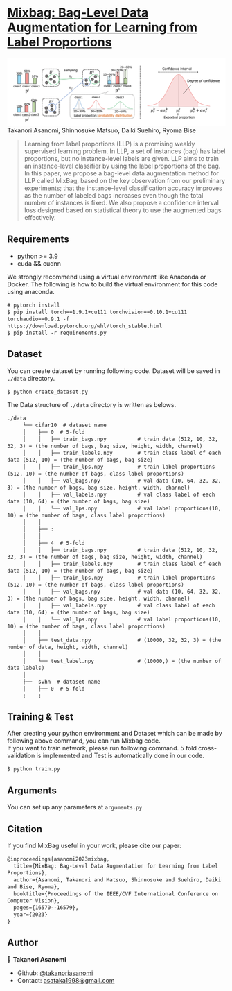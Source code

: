 # [Mixbag: Bag-Level Data Augmentation for Learning from Label Proportions](https://openaccess.thecvf.com/content/ICCV2023/papers/Asanomi_MixBag_Bag-Level_Data_Augmentation_for_Learning_from_Label_Proportions_ICCV_2023_paper.pdf)

![Illustration](./image/overview.png)
Takanori Asanomi, Shinnosuke Matsuo, Daiki Suehiro, Ryoma Bise
> Learning from label proportions (LLP) is a promising weakly supervised learning problem. In LLP, a set of instances (bag) has label proportions, but no instance-level labels are given. LLP aims to train an instance-level classifier by using the label proportions of the bag. In this paper, we propose a bag-level data augmentation method for LLP called MixBag, based on the key observation from our preliminary experiments; that the instance-level classification accuracy improves as the number of labeled bags increases even though the total number of instances is fixed. We also propose a confidence interval loss designed based on statistical theory to use the augmented bags effectively.


## Requirements
* python >= 3.9
* cuda && cudnn

We strongly recommend using a virtual environment like Anaconda or Docker.
The following is how to build the virtual environment for this code using anaconda.
```
# pytorch install
$ pip install torch==1.9.1+cu111 torchvision==0.10.1+cu111 torchaudio==0.9.1 -f https://download.pytorch.org/whl/torch_stable.html
$ pip install -r requirements.py
```

## Dataset
You can create dataset by running following code. Dataset will be saved in `./data` directory.
```
$ python create_dataset.py
```

The Data structure of `./data` directory is written as belows.
```
./data
     └── cifar10  # dataset name
     │    ├── 0  # 5-fold 
     │    │   ├── train_bags.npy          # train data (512, 10, 32, 32, 3) = (the number of bags, bag size, height, width, channel)
     │    │   ├── train_labels.npy        # train class label of each data (512, 10) = (the number of bags, bag size)
     │    │   ├── train_lps.npy           # train label proportions (512, 10) = (the number of bags, class label proportions)
     │    │   ├── val_bags.npy            # val data (10, 64, 32, 32, 3) = (the number of bags, bag size, height, width, channel)
     │    │   ├── val_labels.npy          # val class label of each data (10, 64) = (the number of bags, bag size)
     │    │   └── val_lps.npy             # val label proportions(10, 10) = (the number of bags, class label proportions)
     │    │                
     │    ├── :
     │    │
     │    ├── 4  # 5-fold 
     │    │   ├── train_bags.npy          # train data (512, 10, 32, 32, 3) = (the number of bags, bag size, height, width, channel)
     │    │   ├── train_labels.npy        # train class label of each data (512, 10) = (the number of bags, bag size)
     │    │   ├── train_lps.npy           # train label proportions (512, 10) = (the number of bags, class label proportions)
     │    │   ├── val_bags.npy            # val data (10, 64, 32, 32, 3) = (the number of bags, bag size, height, width, channel)
     │    │   ├── val_labels.npy          # val class label of each data (10, 64) = (the number of bags, bag size)
     │    │   └── val_lps.npy             # val label proportions(10, 10) = (the number of bags, class label proportions)
     │    │
     │    ├── test_data.npy               # (10000, 32, 32, 3) = (the number of data, height, width, channel)
     │    │
     │    └── test_label.npy              # (10000,) = (the number of data labels)
     │
     ├──  svhn  # dataset name
     │    ├── 0  # 5-fold
     :    :
```

## Training & Test
After creating your python environment and Dataset which can be made by following above command, you can run Mixbag code.  
If you want to train network, please run following command.
5 fold cross-validation is implemented and Test is automatically done in our code.
```
$ python train.py
```

## Arguments
You can set up any parameters at `arguments.py`

## Citation
If you find MixBag useful in your work, please cite our paper:
```none
@inproceedings{asanomi2023mixbag,
  title={MixBag: Bag-Level Data Augmentation for Learning from Label Proportions},
  author={Asanomi, Takanori and Matsuo, Shinnosuke and Suehiro, Daiki and Bise, Ryoma},
  booktitle={Proceedings of the IEEE/CVF International Conference on Computer Vision},
  pages={16570--16579},
  year={2023}
}
```

## Author
👤 **Takanori Asanomi**
* Github: [@takanoriasanomi](https://github.com/asanomitakanori)
* Contact: asataka1998@gmail.com

